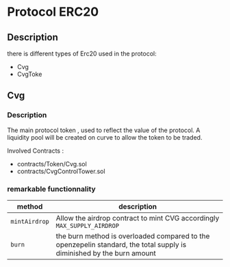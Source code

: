 # Protocol ERC20

## Description

there is different types of Erc20 used in the protocol:

- Cvg
- CvgToke

## Cvg

### Description

The main protocol token , used to reflect the value of the protocol.
A liquidity pool will be created on curve to allow the token to be traded.

Involved Contracts :

- contracts/Token/Cvg.sol
- contracts/CvgControlTower.sol

### remarkable functionnality

| method        | description                                                                                                           |
| ------------- | --------------------------------------------------------------------------------------------------------------------- |
| `mintAirdrop` | Allow the airdrop contract to mint CVG accordingly ` MAX_SUPPLY_AIRDROP`                                              |
| `burn`        | the burn method is overloaded compared to the openzepelin standard, the total supply is diminished by the burn amount |
